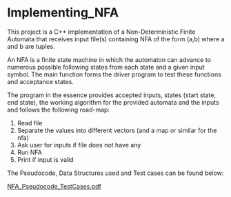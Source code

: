 # Implementing_NFA

This project is a C++ implementation of a Non-Deterministic Finite Automata that receives input file(s) containing NFA of the form (a,b) where a and b are tuples.

An NFA is a finite state machine in which the automaton can advance to numerous possible following states from each state and a given input symbol. The main function forms the driver program to test these functions and acceptance states.

The program in the essence provides accepted inputs, states (start state, end state), the working algorithm for the provided automata and the inputs and follows the following road-map:

1. Read file
2. Separate the values into different vectors (and a map or similar for the nfa)
3. Ask user for inputs if file does not have any
4. Run NFA
5. Print if input is valid

The Pseudocode, Data Structures used and Test cases can be found below: 

[NFA_Pseudocode_TestCases.pdf](https://github.com/Abiraam/Implementing_NFA/files/8796421/NFA_Pseudocode_TestCases.pdf)
